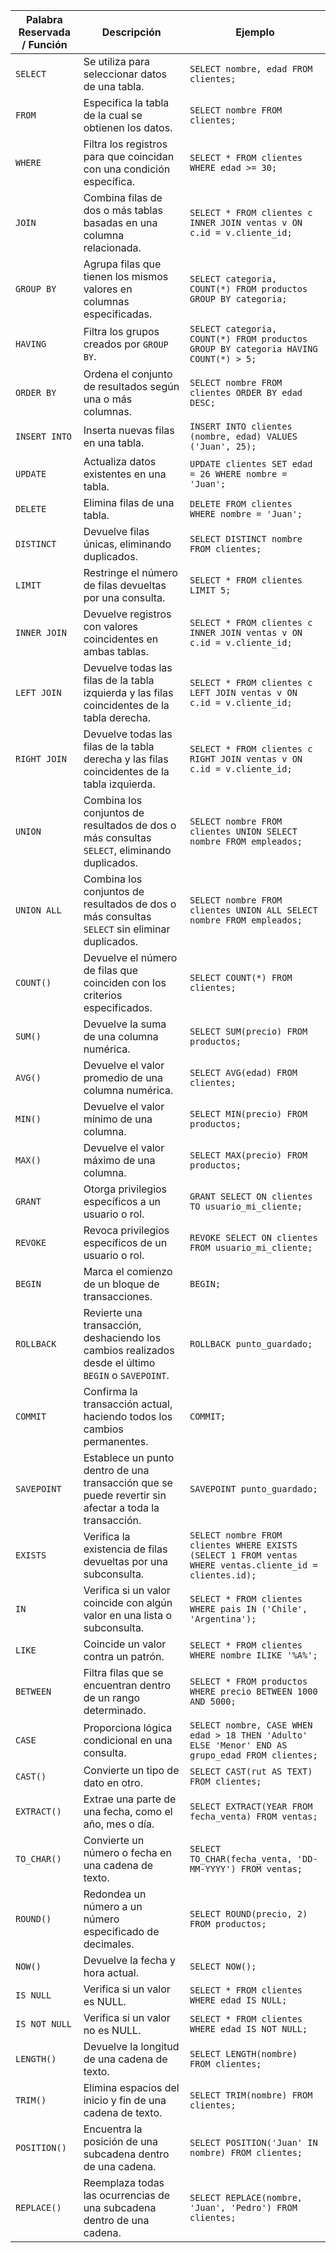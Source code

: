 | **Palabra Reservada / Función** | **Descripción**                                                                                                                                   | **Ejemplo**                                                                                  |
|---------------------------------|---------------------------------------------------------------------------------------------------------------------------------------------------|----------------------------------------------------------------------------------------------|
| `SELECT`                        | Se utiliza para seleccionar datos de una tabla.                                                                                                                                  | `SELECT nombre, edad FROM clientes;`                                                          |
| `FROM`                          | Especifica la tabla de la cual se obtienen los datos.                                                                                                                           | `SELECT nombre FROM clientes;`                                                                |
| `WHERE`                         | Filtra los registros para que coincidan con una condición específica.                                                                                                           | `SELECT * FROM clientes WHERE edad >= 30;`                                                     |
| `JOIN`                          | Combina filas de dos o más tablas basadas en una columna relacionada.                                                                                                             | `SELECT * FROM clientes c INNER JOIN ventas v ON c.id = v.cliente_id;`                        |
| `GROUP BY`                      | Agrupa filas que tienen los mismos valores en columnas especificadas.                                                                                                          | `SELECT categoria, COUNT(*) FROM productos GROUP BY categoria;`                               |
| `HAVING`                        | Filtra los grupos creados por `GROUP BY`.                                                                                                                                       | `SELECT categoria, COUNT(*) FROM productos GROUP BY categoria HAVING COUNT(*) > 5;`           |
| `ORDER BY`                      | Ordena el conjunto de resultados según una o más columnas.                                                                                                                     | `SELECT nombre FROM clientes ORDER BY edad DESC;`                                              |
| `INSERT INTO`                   | Inserta nuevas filas en una tabla.                                                                                                                                             | `INSERT INTO clientes (nombre, edad) VALUES ('Juan', 25);`                                    |
| `UPDATE`                        | Actualiza datos existentes en una tabla.                                                                                                                                       | `UPDATE clientes SET edad = 26 WHERE nombre = 'Juan';`                                        |
| `DELETE`                        | Elimina filas de una tabla.                                                                                                                                                    | `DELETE FROM clientes WHERE nombre = 'Juan';`                                                 |
| `DISTINCT`                      | Devuelve filas únicas, eliminando duplicados.                                                                                                                                   | `SELECT DISTINCT nombre FROM clientes;`                                                       |
| `LIMIT`                         | Restringe el número de filas devueltas por una consulta.                                                                                                                      | `SELECT * FROM clientes LIMIT 5;`                                                             |
| `INNER JOIN`                    | Devuelve registros con valores coincidentes en ambas tablas.                                                                                                                   | `SELECT * FROM clientes c INNER JOIN ventas v ON c.id = v.cliente_id;`                        |
| `LEFT JOIN`                     | Devuelve todas las filas de la tabla izquierda y las filas coincidentes de la tabla derecha.                                                                                   | `SELECT * FROM clientes c LEFT JOIN ventas v ON c.id = v.cliente_id;`                         |
| `RIGHT JOIN`                    | Devuelve todas las filas de la tabla derecha y las filas coincidentes de la tabla izquierda.                                                                                   | `SELECT * FROM clientes c RIGHT JOIN ventas v ON c.id = v.cliente_id;`                        |
| `UNION`                         | Combina los conjuntos de resultados de dos o más consultas `SELECT`, eliminando duplicados.                                                                                      | `SELECT nombre FROM clientes UNION SELECT nombre FROM empleados;`                             |
| `UNION ALL`                     | Combina los conjuntos de resultados de dos o más consultas `SELECT` sin eliminar duplicados.                                                                                     | `SELECT nombre FROM clientes UNION ALL SELECT nombre FROM empleados;`                         |
| `COUNT()`                       | Devuelve el número de filas que coinciden con los criterios especificados.                                                                                                      | `SELECT COUNT(*) FROM clientes;`                                                              |
| `SUM()`                         | Devuelve la suma de una columna numérica.                                                                                                                                      | `SELECT SUM(precio) FROM productos;`                                                          |
| `AVG()`                         | Devuelve el valor promedio de una columna numérica.                                                                                                                            | `SELECT AVG(edad) FROM clientes;`                                                             |
| `MIN()`                         | Devuelve el valor mínimo de una columna.                                                                                                                                       | `SELECT MIN(precio) FROM productos;`                                                          |
| `MAX()`                         | Devuelve el valor máximo de una columna.                                                                                                                                       | `SELECT MAX(precio) FROM productos;`                                                          |
| `GRANT`                         | Otorga privilegios específicos a un usuario o rol.                                                                                                                             | `GRANT SELECT ON clientes TO usuario_mi_cliente;`                                             |
| `REVOKE`                        | Revoca privilegios específicos de un usuario o rol.                                                                                                                            | `REVOKE SELECT ON clientes FROM usuario_mi_cliente;`                                          |
| `BEGIN`                         | Marca el comienzo de un bloque de transacciones.                                                                                                                                | `BEGIN;`                                                                                      |
| `ROLLBACK`                      | Revierte una transacción, deshaciendo los cambios realizados desde el último `BEGIN` o `SAVEPOINT`.                                                                            | `ROLLBACK punto_guardado;`                                                                                   |
| `COMMIT`                        | Confirma la transacción actual, haciendo todos los cambios permanentes.                                                                                                        | `COMMIT;`                                                                                     |
| `SAVEPOINT`                     | Establece un punto dentro de una transacción que se puede revertir sin afectar a toda la transacción.                                                                          | `SAVEPOINT punto_guardado;`                                                                   |
| `EXISTS`                        | Verifica la existencia de filas devueltas por una subconsulta.                                                                                                                 | `SELECT nombre FROM clientes WHERE EXISTS (SELECT 1 FROM ventas WHERE ventas.cliente_id = clientes.id);` |
| `IN`                            | Verifica si un valor coincide con algún valor en una lista o subconsulta.                                                                                                      | `SELECT * FROM clientes WHERE pais IN ('Chile', 'Argentina');`                                |
| `LIKE`                          | Coincide un valor contra un patrón.                                                                                                                                           | `SELECT * FROM clientes WHERE nombre ILIKE '%A%';`                                              |
| `BETWEEN`                       | Filtra filas que se encuentran dentro de un rango determinado.                                                                                                                | `SELECT * FROM productos WHERE precio BETWEEN 1000 AND 5000;`                                 |
| `CASE`                          | Proporciona lógica condicional en una consulta.                                                                                                                               | `SELECT nombre, CASE WHEN edad > 18 THEN 'Adulto' ELSE 'Menor' END AS grupo_edad FROM clientes;`|
| `CAST()`                        | Convierte un tipo de dato en otro.                                                                                                                                            | `SELECT CAST(rut AS TEXT) FROM clientes;`                                                    |
| `EXTRACT()`                     | Extrae una parte de una fecha, como el año, mes o día.                                                                                                                        | `SELECT EXTRACT(YEAR FROM fecha_venta) FROM ventas;`                                          |
| `TO_CHAR()`                     | Convierte un número o fecha en una cadena de texto.                                                                                                                           | `SELECT TO_CHAR(fecha_venta, 'DD-MM-YYYY') FROM ventas;`                                      |
| `ROUND()`                       | Redondea un número a un número especificado de decimales.                                                                                                                     | `SELECT ROUND(precio, 2) FROM productos;`                                                     |
| `NOW()`                         | Devuelve la fecha y hora actual.                                                                                                                                               | `SELECT NOW();`                                                                               |
| `IS NULL`                       | Verifica si un valor es NULL.                                                                                                                                                | `SELECT * FROM clientes WHERE edad IS NULL;`                                                  |
| `IS NOT NULL`                   | Verifica si un valor no es NULL.                                                                                                                                              | `SELECT * FROM clientes WHERE edad IS NOT NULL;`                                              |
| `LENGTH()`                      | Devuelve la longitud de una cadena de texto.                                                                                                                                  | `SELECT LENGTH(nombre) FROM clientes;`                                                        |
| `TRIM()`                        | Elimina espacios del inicio y fin de una cadena de texto.                                                                                                                     | `SELECT TRIM(nombre) FROM clientes;`                                                          |
| `POSITION()`                    | Encuentra la posición de una subcadena dentro de una cadena.                                                                                                                  | `SELECT POSITION('Juan' IN nombre) FROM clientes;`                                            |
| `REPLACE()`                     | Reemplaza todas las ocurrencias de una subcadena dentro de una cadena.                                                                                                        | `SELECT REPLACE(nombre, 'Juan', 'Pedro') FROM clientes;`                                      |
